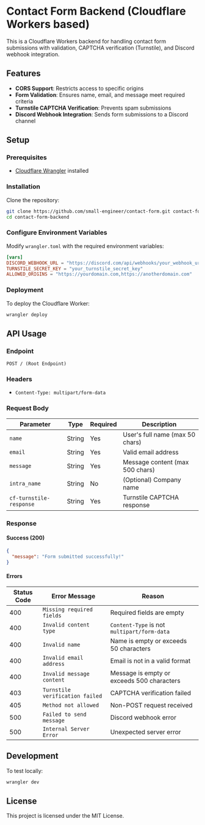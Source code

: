 # Contact Form Backend (Cloudflare Workers based)

This is a Cloudflare Workers backend for handling contact form submissions with validation, CAPTCHA verification (Turnstile), and Discord webhook integration.

## Features

- **CORS Support**: Restricts access to specific origins
- **Form Validation**: Ensures name, email, and message meet required criteria
- **Turnstile CAPTCHA Verification**: Prevents spam submissions
- **Discord Webhook Integration**: Sends form submissions to a Discord channel

## Setup

### Prerequisites

- [Cloudflare Wrangler](https://developers.cloudflare.com/workers/wrangler/install-and-update/) installed

### Installation

Clone the repository:

```sh
git clone https://github.com/small-engineer/contact-form.git contact-form-backend
cd contact-form-backend
```

### Configure Environment Variables

Modify `wrangler.toml` with the required environment variables:

```toml
[vars]
DISCORD_WEBHOOK_URL = "https://discord.com/api/webhooks/your_webhook_url"
TURNSTILE_SECRET_KEY = "your_turnstile_secret_key"
ALLOWED_ORIGINS = "https://yourdomain.com,https://anotherdomain.com"
```

### Deployment

To deploy the Cloudflare Worker:

```sh
wrangler deploy
```

## API Usage

### Endpoint

```
POST / (Root Endpoint)
```

### Headers

- `Content-Type: multipart/form-data`

### Request Body

| Parameter       | Type   | Required | Description                           |
|---------------|--------|----------|---------------------------------------|
| `name`       | String | Yes      | User's full name (max 50 chars)      |
| `email`      | String | Yes      | Valid email address                  |
| `message`    | String | Yes      | Message content (max 500 chars)      |
| `intra_name` | String | No       | (Optional) Company name              |
| `cf-turnstile-response` | String | Yes | Turnstile CAPTCHA response |

### Response

#### Success (200)

```json
{
  "message": "Form submitted successfully!"
}
```

#### Errors

| Status Code | Error Message                  | Reason |
|------------|--------------------------------|--------|
| 400        | `Missing required fields`      | Required fields are empty |
| 400        | `Invalid content type`         | `Content-Type` is not `multipart/form-data` |
| 400        | `Invalid name`                 | Name is empty or exceeds 50 characters |
| 400        | `Invalid email address`        | Email is not in a valid format |
| 400        | `Invalid message content`      | Message is empty or exceeds 500 characters |
| 403        | `Turnstile verification failed` | CAPTCHA verification failed |
| 405        | `Method not allowed`           | Non-POST request received |
| 500        | `Failed to send message`       | Discord webhook error |
| 500        | `Internal Server Error`        | Unexpected server error |

## Development

To test locally:

```sh
wrangler dev
```

## License

This project is licensed under the MIT License.
